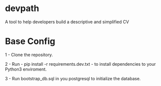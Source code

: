 # devpath
A tool to help developers build a descriptive and simplified CV

# Base Config
1 - Clone the repository.

2 - Run - pip install -r requirements.dev.txt - to install dependencies to your Python3 enviroment.

3 - Run bootstrap_db.sql in you postgresql to initialize the database.